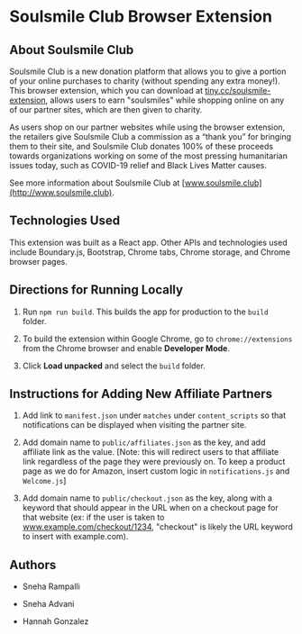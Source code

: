 # Soulsmile Club Browser Extension

## About Soulsmile Club

Soulsmile Club is a new donation platform that allows you to give a portion of your online purchases to charity (without spending any extra money!). This browser extension, which you can download at [tiny.cc/soulsmile-extension](http://tiny.cc/soulsmile-extension), allows users to earn "soulsmiles" while shopping online on any of our partner sites, which are then given to charity.

As users shop on our partner websites while using the browser extension, the retailers give Soulsmile Club a commission as a “thank you” for bringing them to their site, and Soulsmile Club donates 100% of these proceeds towards organizations working on some of the most pressing humanitarian issues today, such as COVID-19 relief and Black Lives Matter causes.

See more information about Soulsmile Club at [www.soulsmile.club](http://www.soulsmile.club).

## Technologies Used

This extension was built as a React app. Other APIs and technologies used include Boundary.js, Bootstrap, Chrome tabs, Chrome storage, and Chrome browser pages.

## Directions for Running Locally

1. Run `npm run build`. This builds the app for production to the `build` folder.

2. To build the extension within Google Chrome, go to `chrome://extensions` from the Chrome browser and enable **Developer Mode**.

3. Click **Load unpacked** and select the `build` folder.

## Instructions for Adding New Affiliate Partners

1. Add link to `manifest.json` under `matches` under `content_scripts` so that notifications can be displayed when visiting the partner site.

2. Add domain name to `public/affiliates.json` as the key, and add affiliate link as the value. [Note: this will redirect users to that affiliate link regardless of the page they were previously on. To keep a product page as we do for Amazon, insert custom logic in `notifications.js` and `Welcome.js`]

3. Add domain name to `public/checkout.json` as the key, along with a keyword that should appear in the URL when on a checkout page for that website (ex: if the user is taken to www.example.com/checkout/1234, "checkout" is likely the URL keyword to insert with example.com).

## Authors

* Sneha Rampalli

* Sneha Advani

* Hannah Gonzalez